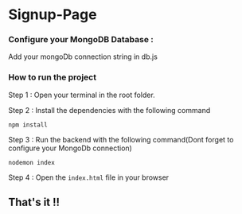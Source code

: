 # Signup-Page

### Configure your MongoDB Database :

Add your mongoDb connection string in db.js 

### How to run the project

Step 1 : Open your terminal in the root folder.

Step 2 : Install the dependencies with the following command
```
npm install
```
Step 3 :  Run the backend with the following command(Dont forget to configure your MongoDb connection)
```
nodemon index
```
Step 4 : Open the `index.html` file in your browser

## That's it !!
